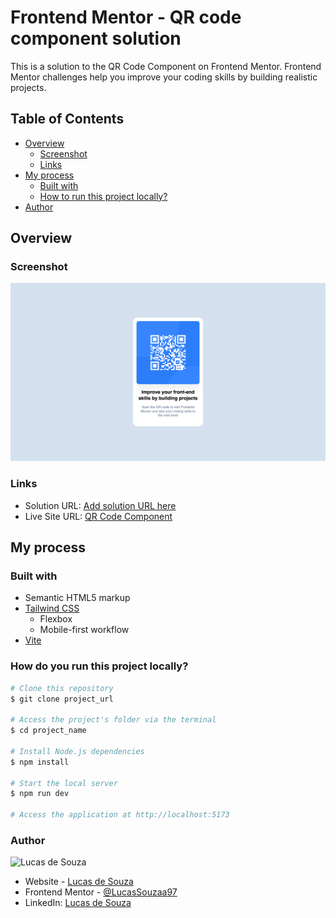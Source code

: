 # Frontend Mentor - QR code component solution

This is a solution to the QR Code Component on Frontend Mentor. Frontend Mentor challenges help you improve your coding skills by building realistic projects.

## Table of Contents

- [Overview](#overview)
  - [Screenshot](#screenshot)
  - [Links](#links)
- [My process](#my-process)
  - [Built with](#built-with)
  - [How to run this project locally?](#how-do-you-run-this-project-locally)
- [Author](#author)

## Overview

### Screenshot

![screen 1](assets/images/screenshots/screenshot.png)

### Links

- Solution URL: [Add solution URL here](https://your-solution-url.com)
- Live Site URL: [QR Code Component](https://qrcodecomponent.lucdev.pro)

## My process

### Built with

- Semantic HTML5 markup
- [Tailwind CSS](https://tailwindcss.com)
  - Flexbox
  - Mobile-first workflow
- [Vite](https://vitejs.dev)

### How do you run this project locally?

```zsh
# Clone this repository
$ git clone project_url

# Access the project's folder via the terminal
$ cd project_name

# Install Node.js dependencies
$ npm install

# Start the local server
$ npm run dev

# Access the application at http://localhost:5173
```

### Author

![Lucas de Souza](https://media.licdn.com/dms/image/D4D03AQFKYttBt-DZjw/profile-displayphoto-shrink_100_100/0/1689256320666?e=1706745600&v=beta&t=wrRRJqF6HakwEQDMXB2Xx8_DSreoCbiPDEbB_50IceY)

- Website - [Lucas de Souza](https://www.lucassouza.pro)
- Frontend Mentor - [@LucasSouzaa97](https://www.frontendmentor.io/profile/yourusername)
- LinkedIn: [Lucas de Souza](https://www.linkedin.com/in/lucas-souza-a99b6b180/)
